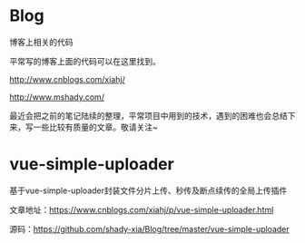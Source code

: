 # Blog
博客上相关的代码

平常写的博客上面的代码可以在这里找到。

http://www.cnblogs.com/xiahj/

http://www.mshady.com/

最近会把之前的笔记陆续的整理，平常项目中用到的技术，遇到的困难也会总结下来，写一些比较有质量的文章。敬请关注~

# vue-simple-uploader

基于vue-simple-uploader封装文件分片上传、秒传及断点续传的全局上传插件

文章地址：https://www.cnblogs.com/xiahj/p/vue-simple-uploader.html

源码：https://github.com/shady-xia/Blog/tree/master/vue-simple-uploader